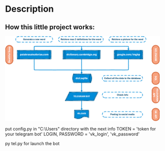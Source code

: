 # Description
## How this little project works:
![block_diagram](files/block_diagram.png)

put config.py in "C:\Users" directory with the next info
TOKEN = 'token for your telegram bot'
LOGIN, PASSWORD = 'vk_login', 'vk_password'

py tel.py for launch the bot
